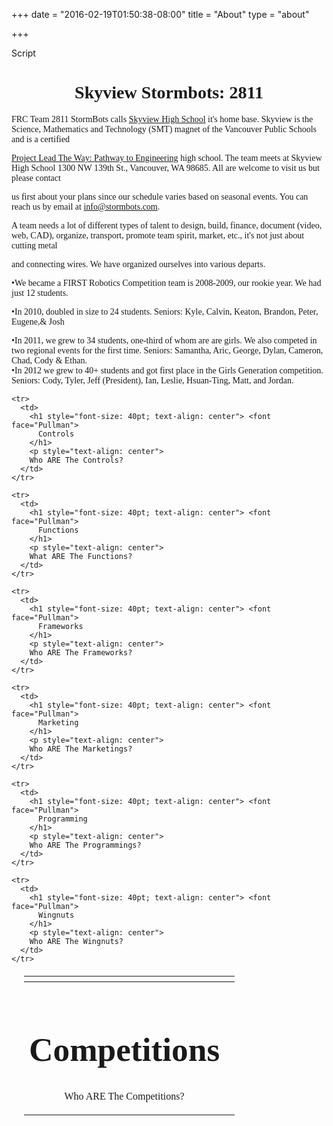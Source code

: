 +++
date = "2016-02-19T01:50:38-08:00"
title = "About"
type = "about"

+++

Script

<h1 style= "text-align: center"> <font face="Pullman"> Skyview Stormbots: 2811 </h1>

<p> FRC Team 2811 StormBots calls <a href="http://skyview.vansd.org/" target="_blank">Skyview High School</a> it's home base. Skyview is the Science, Mathematics and Technology (SMT) magnet of the Vancouver Public Schools and is a certified

<a href="https://www.pltw.org/our-programs/pltw-engineering" target="_blank">Project Lead The Way: Pathway to Engineering</a> high school.  The team meets at Skyview High School 1300 NW 139th St., Vancouver, WA 98685. All are welcome to visit us but please contact

us first about your plans since our schedule varies based on seasonal events. You can reach us by email at info@stormbots.com.



A team needs a lot of different types of talent to design, build, finance, document (video, web, CAD), organize, transport, promote team spirit, market, etc., it's not just about cutting metal

and connecting wires. We have organized ourselves into various departs.


•We became a FIRST Robotics Competition team is 2008-2009, our rookie year. We had just 12 students.

•In 2010, doubled in size to 24 students. Seniors: Kyle, Calvin, Keaton, Brandon, Peter, Eugene,&  Josh

•In 2011, we grew to 34 students, one-third of whom are are girls. We also competed in two regional events for the first time. Seniors: Samantha, Aric, George, Dylan, Cameron, Chad, Cody & Ethan.  
•In 2012 we grew to 40+ students and got first place in the Girls Generation competition.  Seniors:  Cody, Tyler, Jeff (President), Ian, Leslie, Hsuan-Ting, Matt, and Jordan.
 </p>

<table border="0" style="width: 100%; margin: 20px">
  <thead>
    <tr>
      <th></th>
      <th></th>
    </tr>
  </thead>
  <tbody>

  <tr>
    <td>
      <h1 style="font-size: 40pt; text-align: center"> <font face="Pullman">
        Competitions
      </h1>
      <p style="text-align: center">
      Who ARE The Competitions?
    </td>
  </tr>

    <tr>
      <td>
        <h1 style="font-size: 40pt; text-align: center"> <font face="Pullman">
          Controls
        </h1>
        <p style="text-align: center">
        Who ARE The Controls?
      </td>
    </tr>

    <tr>
      <td>
        <h1 style="font-size: 40pt; text-align: center"> <font face="Pullman">
          Functions
        </h1>
        <p style="text-align: center">
        What ARE The Functions?
      </td>
    </tr>

    <tr>
      <td>
        <h1 style="font-size: 40pt; text-align: center"> <font face="Pullman">
          Frameworks
        </h1>
        <p style="text-align: center">
        Who ARE The Frameworks?
      </td>
    </tr>

    <tr>
      <td>
        <h1 style="font-size: 40pt; text-align: center"> <font face="Pullman">
          Marketing
        </h1>
        <p style="text-align: center">
        Who ARE The Marketings?
      </td>
    </tr>

    <tr>
      <td>
        <h1 style="font-size: 40pt; text-align: center"> <font face="Pullman">
          Programming
        </h1>
        <p style="text-align: center">
        Who ARE The Programmings?
      </td>
    </tr>

    <tr>
      <td>
        <h1 style="font-size: 40pt; text-align: center"> <font face="Pullman">
          Wingnuts
        </h1>
        <p style="text-align: center">
        Who ARE The Wingnuts?
      </td>
    </tr>

  </tbody>
</table>

</table>
